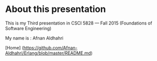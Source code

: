 
# About this presentation

This is my Third presentation in CSCI 5828 — Fall 2015 (Foundations of Software Engineering)

My name is : Afnan Aldhahri


[Home] (https://github.com/Afnan-Aldhahri/Erlang/blob/master/README.md) 
